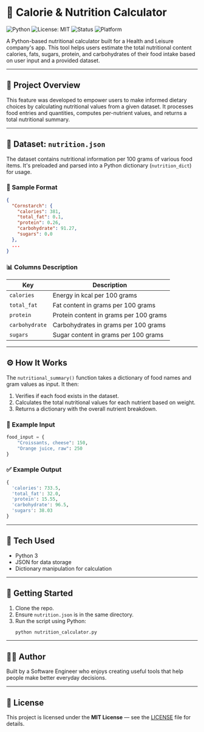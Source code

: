 # 🥗 Calorie & Nutrition Calculator

![Python](https://img.shields.io/badge/Python-3.x-blue.svg)
![License: MIT](https://img.shields.io/badge/License-MIT-yellow.svg)
![Status](https://img.shields.io/badge/Status-Active-brightgreen)
![Platform](https://img.shields.io/badge/Platform-Cross--Platform-lightgrey)

A Python-based nutritional calculator built for a Health and Leisure company's app. This tool helps users estimate the total nutritional content calories, fats, sugars, protein, and carbohydrates of their food intake based on user input and a provided dataset.

---

## 📌 Project Overview

This feature was developed to empower users to make informed dietary choices by calculating nutritional values from a given dataset. It processes food entries and quantities, computes per-nutrient values, and returns a total nutritional summary.

---

## 📂 Dataset: `nutrition.json`

The dataset contains nutritional information per 100 grams of various food items. It's preloaded and parsed into a Python dictionary (`nutrition_dict`) for usage.

### 🧾 Sample Format

```json
{
  "Cornstarch": {
    "calories": 381,
    "total_fat": 0.1,
    "protein": 0.26,
    "carbohydrate": 91.27,
    "sugars": 0.0
  },
  ...
}
```

### 📊 Columns Description

| Key           | Description                                |
|---------------|--------------------------------------------|
| `calories`    | Energy in kcal per 100 grams               |
| `total_fat`   | Fat content in grams per 100 grams         |
| `protein`     | Protein content in grams per 100 grams     |
| `carbohydrate`| Carbohydrates in grams per 100 grams       |
| `sugars`      | Sugar content in grams per 100 grams       |

---

## ⚙️ How It Works

The `nutritional_summary()` function takes a dictionary of food names and gram values as input. It then:

1. Verifies if each food exists in the dataset.
2. Calculates the total nutritional values for each nutrient based on weight.
3. Returns a dictionary with the overall nutrient breakdown.

### 🧪 Example Input

```python
food_input = {
    "Croissants, cheese": 150,
    "Orange juice, raw": 250
}
```

### ✅ Example Output

```python
{
  'calories': 733.5,
  'total_fat': 32.0,
  'protein': 15.55,
  'carbohydrate': 96.5,
  'sugars': 38.03
}
```

---

## 🧠 Tech Used

- Python 3
- JSON for data storage
- Dictionary manipulation for calculation

---

## 🚀 Getting Started

1. Clone the repo.
2. Ensure `nutrition.json` is in the same directory.
3. Run the script using Python:
   ```bash
   python nutrition_calculator.py
   ```

---


## 🧑‍💻 Author

Built by a Software Engineer who enjoys creating useful tools that help people make better everyday decisions.

---

## 📄 License

This project is licensed under the **MIT License** — see the [LICENSE](LICENSE) file for details.
